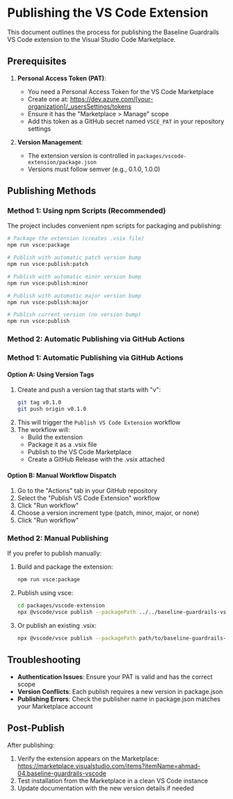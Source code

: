 # Publishing the VS Code Extension

This document outlines the process for publishing the Baseline Guardrails VS Code extension to the Visual Studio Code Marketplace.

## Prerequisites

1. **Personal Access Token (PAT)**:
   - You need a Personal Access Token for the VS Code Marketplace
   - Create one at: https://dev.azure.com/[your-organization]/_usersSettings/tokens
   - Ensure it has the "Marketplace > Manage" scope
   - Add this token as a GitHub secret named `VSCE_PAT` in your repository settings

2. **Version Management**:
   - The extension version is controlled in `packages/vscode-extension/package.json`
   - Versions must follow semver (e.g., 0.1.0, 1.0.0)

## Publishing Methods

### Method 1: Using npm Scripts (Recommended)

The project includes convenient npm scripts for packaging and publishing:

```bash
# Package the extension (creates .vsix file)
npm run vsce:package

# Publish with automatic patch version bump
npm run vsce:publish:patch

# Publish with automatic minor version bump
npm run vsce:publish:minor

# Publish with automatic major version bump
npm run vsce:publish:major

# Publish current version (no version bump)
npm run vsce:publish
```

### Method 2: Automatic Publishing via GitHub Actions

### Method 1: Automatic Publishing via GitHub Actions

#### Option A: Using Version Tags

1. Create and push a version tag that starts with "v":
   ```bash
   git tag v0.1.0
   git push origin v0.1.0
   ```
2. This will trigger the `Publish VS Code Extension` workflow
3. The workflow will:
   - Build the extension
   - Package it as a .vsix file
   - Publish to the VS Code Marketplace
   - Create a GitHub Release with the .vsix attached

#### Option B: Manual Workflow Dispatch

1. Go to the "Actions" tab in your GitHub repository
2. Select the "Publish VS Code Extension" workflow
3. Click "Run workflow"
4. Choose a version increment type (patch, minor, major, or none)
5. Click "Run workflow"

### Method 2: Manual Publishing

If you prefer to publish manually:

1. Build and package the extension:

   ```bash
   npm run vsce:package
   ```

2. Publish using vsce:

   ```bash
   cd packages/vscode-extension
   npx @vscode/vsce publish --packagePath ../../baseline-guardrails-vscode.vsix
   ```

3. Or publish an existing .vsix:
   ```bash
   npx @vscode/vsce publish --packagePath path/to/baseline-guardrails-vscode.vsix
   ```

## Troubleshooting

- **Authentication Issues**: Ensure your PAT is valid and has the correct scope
- **Version Conflicts**: Each publish requires a new version in package.json
- **Publishing Errors**: Check the publisher name in package.json matches your Marketplace account

## Post-Publish

After publishing:

1. Verify the extension appears on the Marketplace: https://marketplace.visualstudio.com/items?itemName=ahmad-04.baseline-guardrails-vscode
2. Test installation from the Marketplace in a clean VS Code instance
3. Update documentation with the new version details if needed
